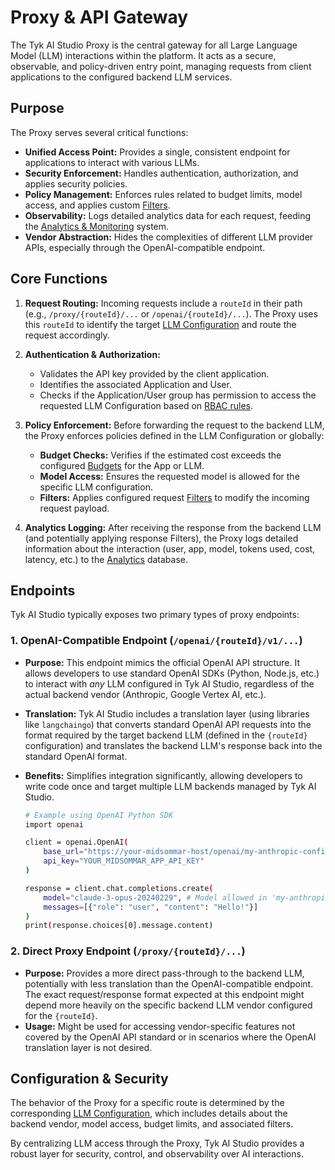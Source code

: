 # Proxy & API Gateway

The Tyk AI Studio Proxy is the central gateway for all Large Language Model (LLM) interactions within the platform. It acts as a secure, observable, and policy-driven entry point, managing requests from client applications to the configured backend LLM services.

## Purpose

The Proxy serves several critical functions:

*   **Unified Access Point:** Provides a single, consistent endpoint for applications to interact with various LLMs.
*   **Security Enforcement:** Handles authentication, authorization, and applies security policies.
*   **Policy Management:** Enforces rules related to budget limits, model access, and applies custom [Filters](./filters.md).
*   **Observability:** Logs detailed analytics data for each request, feeding the [Analytics & Monitoring](./analytics.md) system.
*   **Vendor Abstraction:** Hides the complexities of different LLM provider APIs, especially through the OpenAI-compatible endpoint.

## Core Functions

1.  **Request Routing:** Incoming requests include a `routeId` in their path (e.g., `/proxy/{routeId}/...` or `/openai/{routeId}/...`). The Proxy uses this `routeId` to identify the target [LLM Configuration](./llm-management.md) and route the request accordingly.

2.  **Authentication & Authorization:**
    *   Validates the API key provided by the client application.
    *   Identifies the associated Application and User.
    *   Checks if the Application/User group has permission to access the requested LLM Configuration based on [RBAC rules](./user-management.md).

3.  **Policy Enforcement:** Before forwarding the request to the backend LLM, the Proxy enforces policies defined in the LLM Configuration or globally:
    *   **Budget Checks:** Verifies if the estimated cost exceeds the configured [Budgets](./llm-management.md) for the App or LLM.
    *   **Model Access:** Ensures the requested model is allowed for the specific LLM configuration.
    *   **Filters:** Applies configured request [Filters](./filters.md) to modify the incoming request payload.

4.  **Analytics Logging:** After receiving the response from the backend LLM (and potentially applying response Filters), the Proxy logs detailed information about the interaction (user, app, model, tokens used, cost, latency, etc.) to the [Analytics](./analytics.md) database.

## Endpoints

Tyk AI Studio typically exposes two primary types of proxy endpoints:

### 1. OpenAI-Compatible Endpoint (`/openai/{routeId}/v1/...`)

*   **Purpose:** This endpoint mimics the official OpenAI API structure. It allows developers to use standard OpenAI SDKs (Python, Node.js, etc.) to interact with *any* LLM configured in Tyk AI Studio, regardless of the actual backend vendor (Anthropic, Google Vertex AI, etc.).
*   **Translation:** Tyk AI Studio includes a translation layer (using libraries like `langchaingo`) that converts standard OpenAI API requests into the format required by the target backend LLM (defined in the `{routeId}` configuration) and translates the backend LLM's response back into the standard OpenAI format.
*   **Benefits:** Simplifies integration significantly, allowing developers to write code once and target multiple LLM backends managed by Tyk AI Studio.

    ```bash
    # Example using OpenAI Python SDK
    import openai

    client = openai.OpenAI(
        base_url="https://your-midsommar-host/openai/my-anthropic-config/v1",
        api_key="YOUR_MIDSOMMAR_APP_API_KEY"
    )

    response = client.chat.completions.create(
        model="claude-3-opus-20240229", # Model allowed in 'my-anthropic-config'
        messages=[{"role": "user", "content": "Hello!"}]
    )
    print(response.choices[0].message.content)
    ```

### 2. Direct Proxy Endpoint (`/proxy/{routeId}/...`)

*   **Purpose:** Provides a more direct pass-through to the backend LLM, potentially with less translation than the OpenAI-compatible endpoint. The exact request/response format expected at this endpoint might depend more heavily on the specific backend LLM vendor configured for the `{routeId}`.
*   **Usage:** Might be used for accessing vendor-specific features not covered by the OpenAI API standard or in scenarios where the OpenAI translation layer is not desired.

## Configuration & Security

The behavior of the Proxy for a specific route is determined by the corresponding [LLM Configuration](./llm-management.md), which includes details about the backend vendor, model access, budget limits, and associated filters.

By centralizing LLM access through the Proxy, Tyk AI Studio provides a robust layer for security, control, and observability over AI interactions.
